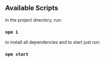 
## Available Scripts

In the project directory, run:
### `npm i` 
to install all dependencies and to start just run:
### `npm start`


